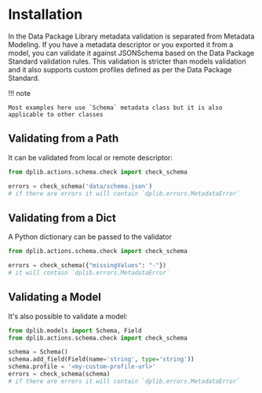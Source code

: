 # Installation

In the Data Package Library metadata validation is separated from Metadata Modeling. If you have a metadata descriptor or you exported it from a model, you can validate it against JSONSchema based on the Data Package Standard validation rules. This validation is stricter than models validation and it also supports custom profiles defined as per the Data Package Standard.

!!! note

    Most examples here use `Schema` metadata class but it is also applicable to other classes

## Validating from a Path

It can be validated from local or remote descriptor:

```python
from dplib.actions.schema.check import check_schema

errors = check_schema('data/schema.json')
# if there are errors it will contain `dplib.errors.MetadataError`
```

## Validating from a Dict

A Python dictionary can be passed to the validator

```python
from dplib.actions.schema.check import check_schema

errors = check_schema({"missingValues": "-"})
# it will contain `dplib.errors.MetadataError`
```

## Validating a Model

It's also possible to validate a model:

```python
from dplib.models import Schema, Field
from dplib.actions.schema.check import check_schema

schema = Schema()
schema.add_field(Field(name='string', type='string'))
schema.profile = '<my-custom-profile-url>'
errors = check_schema(schema)
# if there are errors it will contain `dplib.errors.MetadataError`
```
